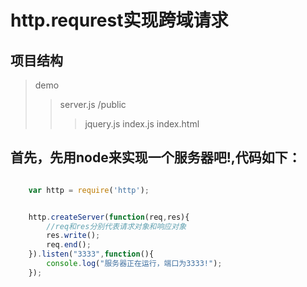 # http.requrest实现跨域请求

## 项目结构


> demo
>> server.js
>> /public
>>> jquery.js
>>> index.js
>> index.html 

## 首先，先用node来实现一个服务器吧!,代码如下：

``` javascript

	var http = require('http');


	http.createServer(function(req,res){
		//req和res分别代表请求对象和响应对象
		res.write();
		req.end();
	}).listen("3333",function(){
		console.log("服务器正在运行，端口为3333!");
	});


```
